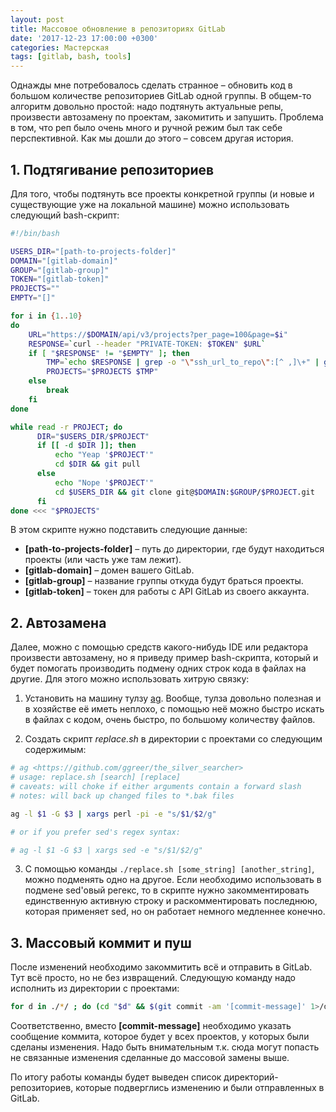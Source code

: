```yaml
---
layout: post
title: Массовое обновление в репозиториях GitLab
date: '2017-12-23 17:00:00 +0300'
categories: Мастерская
tags: [gitlab, bash, tools]
---
```


Однажды мне потребовалось сделать странное – обновить код в большом количестве репозиториев GitLab одной группы. В общем-то алгоритм довольно простой: надо подтянуть актуальные репы, произвести автозамену по проектам, закомитить и запушить. Проблема в том, что реп было очень много и ручной режим был так себе перспективной. Как мы дошли до этого – совсем другая история.

## 1. Подтягивание репозиториев

Для того, чтобы подтянуть все проекты конкретной группы (и новые и существующие уже на локальной машине) можно использовать следующий bash-скрипт:

```bash
#!/bin/bash

USERS_DIR="[path-to-projects-folder]"
DOMAIN="[gitlab-domain]"
GROUP="[gitlab-group]"
TOKEN="[gitlab-token]"
PROJECTS=""
EMPTY="[]"

for i in {1..10}
do
    URL="https://$DOMAIN/api/v3/projects?per_page=100&page=$i"
    RESPONSE=`curl --header "PRIVATE-TOKEN: $TOKEN" $URL`
    if [ "$RESPONSE" != "$EMPTY" ]; then
        TMP=`echo $RESPONSE | grep -o "\"ssh_url_to_repo\":[^ ,]\+" | grep "git@$DOMAIN:$GROUP/" | xargs -L1 basename | awk -F '.' '{print $1}'`
        PROJECTS="$PROJECTS $TMP"
    else
        break
    fi
done

while read -r PROJECT; do
      DIR="$USERS_DIR/$PROJECT"
      if [[ -d $DIR ]]; then
          echo "Yeap '$PROJECT'"
          cd $DIR && git pull
      else
          echo "Nope '$PROJECT'"
          cd $USERS_DIR && git clone git@$DOMAIN:$GROUP/$PROJECT.git
      fi
done <<< "$PROJECTS"
```

В этом скрипте нужно подставить следующие данные:

* **[path-to-projects-folder]** – путь до директории, где будут находиться проекты (или часть уже там лежит).
* **[gitlab-domain]** – домен вашего GitLab.
* **[gitlab-group]** – название группы откуда будут браться проекты.
* **[gitlab-token]** – токен для работы с API GitLab из своего аккаунта.

## 2. Автозамена

Далее, можно с помощью средств какого-нибудь IDE или редактора произвести автозамену, но я приведу пример bash-скрипта, который и будет помогать производить подмену одних строк кода в файлах на другие. Для этого можно использовать хитрую связку:

1. Установить на машину тулзу [ag](https://github.com/ggreer/the_silver_searcher). Вообще, тулза довольно полезная и в хозяйстве её иметь неплохо, с помощью неё можно быстро искать в файлах с кодом, очень быстро, по большому количеству файлов.

2. Создать скрипт _replace.sh_ в директории с проектами со следующим содержимым:

  ```bash
  # ag <https://github.com/ggreer/the_silver_searcher>
  # usage: replace.sh [search] [replace]
  # caveats: will choke if either arguments contain a forward slash
  # notes: will back up changed files to *.bak files

  ag -l $1 -G $3 | xargs perl -pi -e "s/$1/$2/g"

  # or if you prefer sed's regex syntax:

  # ag -l $1 -G $3 | xargs sed -e "s/$1/$2/g"
  ```

3. C помощью команды `./replace.sh [some_string] [another_string]`, можно подменять одно на другое. Если необходимо использовать в подмене sed'овый регекс, то в скрипте нужно закомментировать единственную активную строку и раскомментировать последнюю, которая применяет sed, но он работает немного медленнее конечно.

## 3. Массовый коммит и пуш

После изменений необходимо закоммитить всё и отправить в GitLab. Тут всё просто, но не без извращений. Следующую команду надо исполнить из директории с проектами:

```bash
for d in ./*/ ; do (cd "$d" && $(git commit -am '[commit-message]' 1>/dev/null) && if [[ "$(git push 2>&1)" != "Everything up-to-date" ]]; then printf "${${d%/}##*/},"; fi); done
```

Соответственно, вместо **[commit-message]** необходимо указать сообщение коммита, которое будет у всех проектов, у которых были сделаны изменения. Надо быть внимательным т.к. сюда могут попасть не связанные изменения сделанные до массовой замены выше.

По итогу работы команды будет выведен список директорий-репозиториев, которые подверглись изменению и были отправленных в GitLab.
